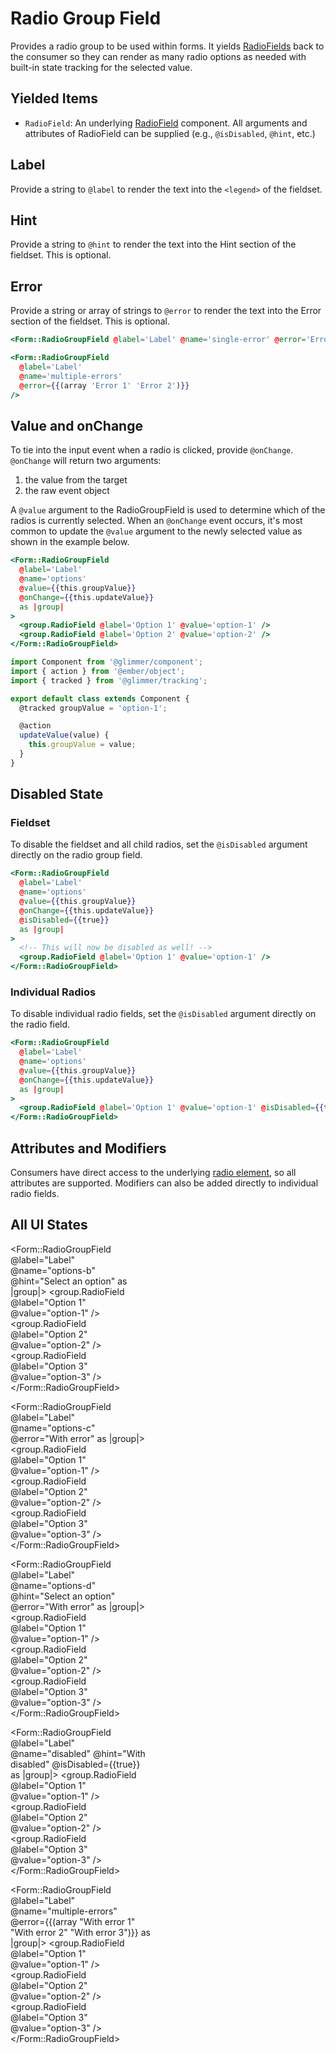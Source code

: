 # Radio Group Field

Provides a radio group to be used within forms. It yields [RadioFields](./radio-field) back to the consumer so they can render as many radio options as needed with built-in state tracking for the selected value.

## Yielded Items

- `RadioField`: An underlying [RadioField](./radio-field) component. All arguments and attributes of RadioField can be supplied (e.g., `@isDisabled`, `@hint`, etc.)

## Label

Provide a string to `@label` to render the text into the `<legend>` of the fieldset.

## Hint

Provide a string to `@hint` to render the text into the Hint section of the fieldset. This is optional.

## Error

Provide a string or array of strings to `@error` to render the text into the Error section of the fieldset. This is optional.

```hbs
<Form::RadioGroupField @label='Label' @name='single-error' @error='Error' />
```

```hbs
<Form::RadioGroupField
  @label='Label'
  @name='multiple-errors'
  @error={{(array 'Error 1' 'Error 2')}}
/>
```

## Value and onChange

To tie into the input event when a radio is clicked, provide `@onChange`. `@onChange` will return two arguments:

1. the value from the target
2. the raw event object

A `@value` argument to the RadioGroupField is used to determine which of the radios is currently selected. When an `@onChange` event occurs, it's most common to update the `@value` argument to the newly selected value as shown in the example below.

```hbs
<Form::RadioGroupField
  @label='Label'
  @name='options'
  @value={{this.groupValue}}
  @onChange={{this.updateValue}}
  as |group|
>
  <group.RadioField @label='Option 1' @value='option-1' />
  <group.RadioField @label='Option 2' @value='option-2' />
</Form::RadioGroupField>
```

```js
import Component from '@glimmer/component';
import { action } from '@ember/object';
import { tracked } from '@glimmer/tracking';

export default class extends Component {
  @tracked groupValue = 'option-1';

  @action
  updateValue(value) {
    this.groupValue = value;
  }
}
```

## Disabled State

### Fieldset

To disable the fieldset and all child radios, set the `@isDisabled` argument directly on the radio group field.

```hbs
<Form::RadioGroupField
  @label='Label'
  @name='options'
  @value={{this.groupValue}}
  @onChange={{this.updateValue}}
  @isDisabled={{true}}
  as |group|
>
  <!-- This will now be disabled as well! -->
  <group.RadioField @label='Option 1' @value='option-1' />
</Form::RadioGroupField>
```

### Individual Radios

To disable individual radio fields, set the `@isDisabled` argument directly on the radio field.

```hbs
<Form::RadioGroupField
  @label='Label'
  @name='options'
  @value={{this.groupValue}}
  @onChange={{this.updateValue}}
  as |group|
>
  <group.RadioField @label='Option 1' @value='option-1' @isDisabled={{true}} />
</Form::RadioGroupField>
```

## Attributes and Modifiers

Consumers have direct access to the underlying [radio element](https://developer.mozilla.org/en-US/docs/Web/HTML/Element/input/radio), so all attributes are supported. Modifiers can also be added directly to individual radio fields.

## All UI States

<div class="flex flex-col space-y-4" style="max-width: 14rem">
<Form::RadioGroupField
  @label='Label'
  @name='options-a'
  as |group|
>
  <group.RadioField @label='Option 1' @value='option-1' />
  <group.RadioField @label='Option 2' @value='option-2'/>
  <group.RadioField @label='Option 3' @value='option-3'/>
  <group.RadioField @label='Option 4' @value='option-4'/>
</Form::RadioGroupField>

<Form::RadioGroupField @label="Label" @name="options-b" @hint="Select an option" as |group|>
<group.RadioField @label="Option 1" @value="option-1" />
<group.RadioField @label="Option 2" @value="option-2" />
<group.RadioField @label="Option 3" @value="option-3" />
</Form::RadioGroupField>

<Form::RadioGroupField @label="Label" @name="options-c" @error="With error" as |group|>
<group.RadioField @label="Option 1" @value="option-1" />
<group.RadioField @label="Option 2" @value="option-2" />
<group.RadioField @label="Option 3" @value="option-3" />
</Form::RadioGroupField>

<Form::RadioGroupField @label="Label" @name="options-d" @hint="Select an option" @error="With error" as |group|>
<group.RadioField @label="Option 1" @value="option-1" />
<group.RadioField @label="Option 2" @value="option-2" />
<group.RadioField @label="Option 3" @value="option-3" />
</Form::RadioGroupField>

<Form::RadioGroupField @label="Label" @name="disabled" @hint="With disabled" @isDisabled={{true}} as |group|>
<group.RadioField @label="Option 1" @value="option-1" />
<group.RadioField @label="Option 2" @value="option-2" />
<group.RadioField @label="Option 3" @value="option-3" />
</Form::RadioGroupField>

<Form::RadioGroupField @label="Label" @name="multiple-errors" @error={{(array "With error 1" "With error 2" "With error 3")}} as |group|>
<group.RadioField @label="Option 1" @value="option-1" />
<group.RadioField @label="Option 2" @value="option-2" />
<group.RadioField @label="Option 3" @value="option-3" />
</Form::RadioGroupField>

</div>
